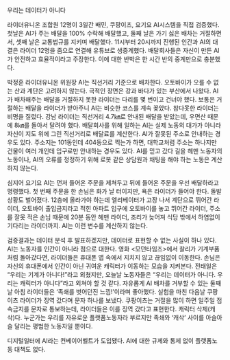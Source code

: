 우리는 데이터가 아니다

라이더유니온 조합원 12명이 3일간 배민, 쿠팡이츠, 요기요 AI시스템을 직접 검증했다. 첫날은 AI가 주는 배달을 100% 수락해 배달했고, 둘째 날은 가기 싫은 배차는 거절하면서, 셋째 날은 교통법규를 지키며 배달했다. 11시부터 20시까지 진행된 인간과 AI의 대결은 라이더 12명을 줌으로 연결해 유튜브로 생중계했다. 배달회사들은 자신이 만든 AI가 안전하고 효율적이라고 주장한다. 이에 대한 반박은 한 시간 반의 중계만으로 충분했다.

 
박정훈 라이더유니온 위원장
AI는 직선거리 기준으로 배차한다. 오토바이가 오를 수 없는 산과 계단은 고려하지 않는다. 극적인 장면은 강과 바다가 있는 부산에서 나왔다. AI가 배차해주는 배달을 거절하지 못한 라이더는 다리를 몇 번이고 건너야 했다. 보통은 거절하는 배달을 라이더가 받아주니 AI는 비슷한 코스를 계속 꽂았다. 참다못한 라이더는 비명을 질렀다. 강남 라이더는 직선거리 4.7㎞로 안내된 배달을 받았는데, 우면산 때문에 8㎞를 돌아서 달려야 했다. 배달회사를 위해 일하는 AI는 실제 노동의 대가가 아니라 자신이 지도 위에 그린 직선거리로 배달료를 계산한다. AI가 잘못된 주소로 안내하는 경우도 있다. 주소지는 101동인데 404동으로 찍는가 하면, 대학교처럼 주소는 하나지만 건물이 여러 개인데 입구로만 안내하는 경우도 있다. AI를 믿고 갔다 길을 헤맨 노동자의 노동이나, AI의 오류를 정정하기 위해 로봇 같은 상담원과 채팅을 해야 하는 노동은 계산하지 않는다.

심지어 요기요 AI는 먼저 들어온 주문을 제쳐두고 뒤에 들어온 주문을 우선 배달하라고 명령했다. 첫 번째 주문을 한 손님은 화가 날 터이지만, 욕은 라이더가 들어야 한다. 돌발 상황도 벌어졌다. 12층에 올라가야 하는데 엘리베이터가 고장 나서 계단으로 뛰어간 라이더, 오토바이 출입금지라고 적힌 아파트 입구에 오토바이를 놓고 뛰어간 라이더, 주소를 잘못 적은 손님 때문에 20분 동안 헤맨 라이더, 조리가 늦어져 식당 밖에서 하염없이 기다리는 라이더까지. AI는 이런 변수를 계산하지 않는다.

검증결과는 데이터 분석 후 발표하겠지만, 데이터로 표현할 수 없는 사실이 하나 있다. AI는 노동자를 인간이 아니라 점으로 대한다. 영화 <모던타임즈>에서 찰리가 기계부품처럼 돌아갔다면, 라이더들은 휴대폰 앱 속에서 지치지 않고 끊임없이 이동한다. 손님은 자신의 휴대폰에서 인간이 아닌 귀여운 캐릭터가 이동하는 모습을 지켜본다. 전태일은 “우리는 기계가 아니다!”라고 외쳤지만, 오늘날 노동자들은 “우리는 데이터가 아니다. 우리는 캐릭터가 아니다”라고 외쳐야 할 것 같다. 자유롭게 AI 배차를 거부할 수 있는 둘째 날 아침 라이더들은 ‘족쇄를 벗어던진 느낌!’이라며 좋아했다. 실험을 마친 다음날 쿠팡이츠 라이더가 징역 갔다며 문자 하나를 보냈다. 쿠팡이츠는 거절을 많이 하면 일주일 접속금지를 문자로 통보하는데, 라이더들은 이를 징역 갔다고 표현한다. 캐릭터 삭제(캐삭)다. 누군가는 우리를 자유로운 플랫폼노동자라 부르지만 족쇄와 ‘캐삭’ 사이를 아슬아슬 달리는 평범한 노동자일 뿐이다.

디지털일터에 AI라는 컨베이어벨트가 도입됐다. AI에 대한 규제와 통제 없이 플랫폼노동 대책도 없다.